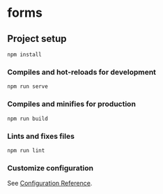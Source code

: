 # forms

## Project setup

``` shell
npm install
```

### Compiles and hot-reloads for development

``` shell
npm run serve
```

### Compiles and minifies for production

``` shell
npm run build
```

### Lints and fixes files

``` shell
npm run lint
```

### Customize configuration

See [Configuration Reference](https://cli.vuejs.org/config/).

